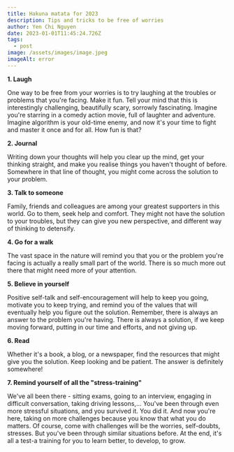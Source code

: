 ```yaml
---
title: Hakuna matata for 2023
description: Tips and tricks to be free of worries
author: Yen Chi Nguyen
date: 2023-01-01T11:45:24.726Z
tags:
  - post
image: /assets/images/image.jpeg
imageAlt: error
---
```

**1﻿. Laugh**

O﻿ne way to be free from your worries is to try laughing at the troubles or problems that you're facing. Make it fun. Tell your mind that this is interestingly challenging, beautifully scary, sorrowly fascinating. Imagine you're starring in a comedy action movie, full of laughter and adventure. Imagine algorithm is your old-time enemy, and now it's your time to fight and master it once and for all. How fun is that?

**2﻿. Journal**

W﻿riting down your thoughts will help you clear up the mind, get your thinking straight, and make you realise things you haven't thought of before. Somewhere in that line of thought, you might come across the solution to your problem.

**3﻿. Talk to someone**

F﻿amily, friends and colleagues are among your greatest supporters in this world. Go to them, seek help and comfort. They might not have the solution to your troubles, but they can give you new perspective, and different way of thinking to detensify.

**4﻿. Go for a walk**

T﻿he vast space in the nature will remind you that you or the problem you're facing is actually a really small part of the world. There is so much more out there that might need more of your attention.

**5﻿. Believe in yourself**

Positive self-talk and self-encouragement will help to keep you going, motivate you to keep trying, and remind you of the values that will eventually help you figure out the solution. Remember, there is always an answer to the problem you're having. There is always a solution, if we keep moving forward, putting in our time and efforts, and not giving up.

**6﻿. Read**

W﻿hether it's a book, a blog, or a newspaper, find the resources that might give you the solution. Keep looking and be patient. The answer is definitely somewhere!

**7﻿. Remind yourself of all the "stress-training"**

W﻿e've all been there - sitting exams, going to an interview, engaging in difficult conversation, taking driving lessons,... You've been through even more stressful situations, and you survived it. You did it. And now you're here, taking on more challenges because you know that what you do matters. Of course, come with challenges will be the worries, self-doubts, stresses. But you've been through similar situations before. At the end, it's all a test-a training for you to learn better, to develop, to grow.
